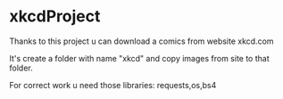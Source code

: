 # xkcdProject
Thanks to this project u can download a comics from website xkcd.com

It's create a folder with name "xkcd" and copy images from site to that folder. 

For correct work u need those libraries: requests,os,bs4
